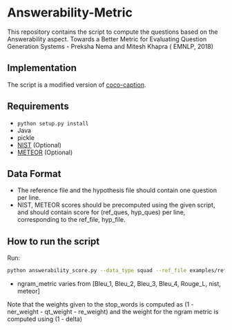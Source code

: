 # Answerability-Metric
This repository contains the script to compute the questions based on the Answerability aspect. 
Towards a Better Metric for Evaluating Question Generation Systems - Preksha Nema and Mitesh Khapra ( EMNLP, 2018)

## Implementation
The script is a modified version of [coco-caption](https://github.com/tylin/coco-caption).

## Requirements
* `python setup.py install`
* Java
* pickle
* [NIST](https://github.com/moses-smt/mosesdecoder/blob/master/scripts/generic/mteval-v13a.pl) (Optional)
* [METEOR](http://www.cs.cmu.edu/~alavie/METEOR/) (Optional)

## Data Format
* The reference file and the hypothesis file should contain one question per line.
* NIST, METEOR scores should be precomputed using the given script, and should contain score for (ref_ques, hyp_ques) per line, corresponding to the ref_file, hyp_file.

## How to run the script
Run:
```bash
python answerability_score.py --data_type squad --ref_file examples/references.txt --hyp_file examples/hypotheses.txt --ner_weight 0.6 --qt_weight 0.2 --re_weight 0.1 --delta 0.7 --output_dir auxilary_output --ngram_metric Bleu_3
```
* ngram_metric varies from [Bleu_1, Bleu_2, Bleu_3, Bleu_4, Rouge_L, nist, meteor]

Note that the weights given to the stop_words is computed as (1 - ner_weight - qt_weight - re_weight) and the weight for the ngram metric is computed using (1 - delta)
